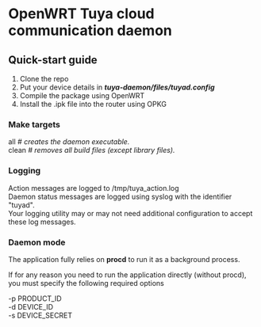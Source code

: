 # OpenWRT Tuya cloud communication daemon

## **Quick-start guide**

1. Clone the repo
2. Put your device details in _**tuya-daemon/files/tuyad.config**_
3. Compile the package using OpenWRT
4. Install the .ipk file into the router using OPKG

### **Make targets** <br>

all            _# creates the daemon executable._ <br>
clean          _# removes all build files (except library files)._ <br>

### **Logging** <br>

Action messages are logged to /tmp/tuya_action.log <br>
Daemon status messages are logged using syslog with the identifier "tuyad". <br>
Your logging utility may or may not need additional configuration to accept these log messages. <br>

### **Daemon mode** <br>

The application fully relies on **procd** to run it as a background process.

If for any reason you need to run the application directly (without procd),
you must specify the following required options<br>

-p PRODUCT_ID <br>
-d DEVICE_ID <br>
-s DEVICE_SECRET <br>
